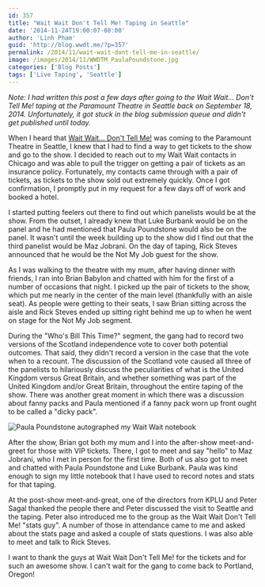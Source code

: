 ```yaml
---
id: 357
title: "Wait Wait Don't Tell Me! Taping in Seattle"
date: '2014-11-24T19:00:07-08:00'
author: 'Linh Pham'
guid: 'http://blog.wwdt.me/?p=357'
permalink: /2014/11/wait-wait-dont-tell-me-in-seattle/
image: /images/2014/11/WWDTM_PaulaPoundstone.jpg
categories: ['Blog Posts']
tags: ['Live Taping', 'Seattle']
---
```


_Note: I had written this post a few days after going to the Wait Wait... Don't Tell Me! taping at the Paramount Theatre in Seattle back on September 18, 2014. Unfortunately, it got stuck in the blog submission queue and didn't get published until today._

When I heard that [Wait Wait... Don't Tell Me!](http://waitwait.npr.org) was coming to the Paramount Theatre in Seattle, I knew that I had to find a way to get tickets to the show and go to the show. I decided to reach out to my Wait Wait contacts in Chicago and was able to pull the trigger on getting a pair of tickets as an insurance policy. Fortunately, my contacts came through with a pair of tickets, as tickets to the show sold out extremely quickly. Once I got confirmation, I promptly put in my request for a few days off of work and booked a hotel.

I started putting feelers out there to find out which panelists would be at the show. From the outset, I already knew that Luke Burbank would be on the panel and he had mentioned that Paula Poundstone would also be on the panel. It wasn't until the week building up to the show did I find out that the third panelist would be Maz Jobrani. On the day of taping, Rick Steves announced that he would be the Not My Job guest for the show.

As I was walking to the theatre with my mum, after having dinner with friends, I ran into Brian Babylon and chatted with him for the first of a number of occasions that night. I picked up the pair of tickets to the show, which put me nearly in the center of the main level (thankfully with an aisle seat). As people were getting to their seats, I saw Brian sitting across the aisle and Rick Steves ended up sitting right behind me up to when he went on stage for the Not My Job segment.

During the "Who's Bill This Time?" segment, the gang had to record two versions of the Scotland independence vote to cover both potential outcomes. That said, they didn't record a version in the case that the vote when to a recount. The discussion of the Scotland vote caused all three of the panelists to hilariously discuss the peculiarities of what is the United Kingdom versus Great Britain, and whether something was part of the United Kingdom and/or Great Britain, throughout the entire taping of the show. There was another great moment in which there was a discussion about fanny packs and Paula mentioned if a fanny pack worn up front ought to be called a "dicky pack".

![Paula Poundstone autographed my Wait Wait notebook](/images/2014/11/WWDTM_PaulaPoundstone.jpg)

After the show, Brian got both my mum and I into the after-show meet-and-greet for those with VIP tickets. There, I got to meet and say "hello" to Maz Jobrani, who I met in person for the first time. Both of us also got to meet and chatted with Paula Poundstone and Luke Burbank. Paula was kind enough to sign my little notebook that I have used to record notes and stats for that taping.

At the post-show meet-and-great, one of the directors from KPLU and Peter Sagal thanked the people there and Peter discussed the visit to Seattle and the taping. Peter also introduced me to the group as the Wait Wait Don't Tell Me! "stats guy". A number of those in attendance came to me and asked about the stats page and asked a couple of stats questions. I was also able to meet and talk to Rick Steves.

I want to thank the guys at Wait Wait Don't Tell Me! for the tickets and for such an awesome show. I can't wait for the gang to come back to Portland, Oregon!
